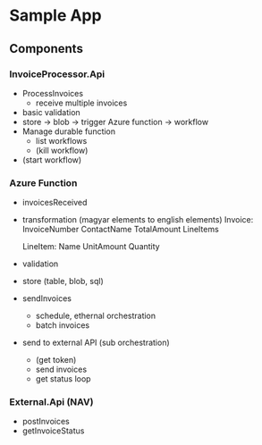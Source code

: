 # Sample App
## Components

### InvoiceProcessor.Api
- ProcessInvoices
  - receive multiple invoices
- basic validation
- store -> blob -> trigger Azure function -> workflow
- Manage durable function
  - list workflows
  - (kill workflow)
- (start workflow)
  
### Azure Function
- invoicesReceived
- transformation (magyar elements to english elements)
  Invoice:
    InvoiceNumber
    ContactName
    TotalAmount
      LineItems
    
    LineItem:
    Name
      UnitAmount
      Quantity  		
- validation
- store (table, blob, sql)
- sendInvoices
  - schedule, ethernal orchestration
  - batch invoices
- send to external API (sub orchestration)
  - (get token)
  - send invoices
  - get status loop

### External.Api (NAV)
- postInvoices
- getInvoiceStatus